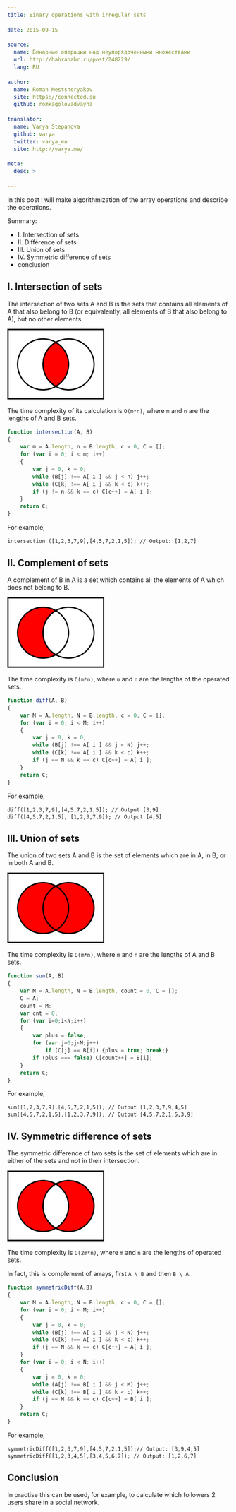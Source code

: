 ```yaml
---
title: Binary operations with irregular sets

date: 2015-09-15

source:
  name: Бинарные операции над неупорядоченными множествами
  url: http://habrahabr.ru/post/248229/
  lang: RU

author:
  name: Roman Mestsheryakov
  site: https://connected.su
  github: romkagolovadvayha

translator:
  name: Varya Stepanova
  github: varya
  twitter: varya_en
  site: http://varya.me/

meta:
  desc: >

---
```


In this post I will make algorithmization of the array operations and describe the operations.

Summary:

* I. Intersection of sets
* II. Différence of sets
* III. Union of sets
* IV. Symmetric difference of sets
* conclusion

<!-- cut -->

## I. Intersection of sets

The intersection of two sets A and B is the sets that contains all elements of A that also belong to B (or
equivalently, all elements of B that also belong to A), but no other elements.

![](intersection.png)

The time complexity of its calculation is `O(m*n)`, where `m` and `n` are the lengths of A and B sets.

```js
function intersection(A, B)
{
    var m = A.length, n = B.length, c = 0, C = [];
    for (var i = 0; i < m; i++)
    { 
        var j = 0, k = 0;
        while (B[j] !== A[ i ] && j < n) j++;
        while (C[k] !== A[ i ] && k < c) k++;
        if (j != n && k == c) C[c++] = A[ i ];
    }
    return C;
}
```

For example,

```
intersection ([1,2,3,7,9],[4,5,7,2,1,5]); // Output: [1,2,7]
```

## II. Complement of sets

A complement of B in A is a set which contains all the elements of A which does not belong to B.

![](complement.png)

The time complexity is `O(m*n)`, where `m` and `n` are the lengths of the operated sets.

```js
function diff(A, B)
{
    var M = A.length, N = B.length, c = 0, C = [];
    for (var i = 0; i < M; i++)
    {
        var j = 0, k = 0;
        while (B[j] !== A[ i ] && j < N) j++;
        while (C[k] !== A[ i ] && k < c) k++;
        if (j == N && k == c) C[c++] = A[ i ];
    }
    return C;
}
```

For example,

```
diff([1,2,3,7,9],[4,5,7,2,1,5]); // Output [3,9]
diff([4,5,7,2,1,5], [1,2,3,7,9]); // Output [4,5]
```

## III. Union of sets

The union of two sets A and B is the set of elements which are in A, in B, or in both A and B.

![](union.png)

The time complexity is `O(m*n)`, where `m` and `n` are the lengths of A and B sets.

```js
function sum(A, B)
{
    var M = A.length, N = B.length, count = 0, C = [];
    C = A;
    count = M;
    var cnt = 0;
    for (var i=0;i<N;i++)
    { 
        var plus = false;
        for (var j=0;j<M;j++)
            if (C[j] == B[i]) {plus = true; break;}
        if (plus === false) C[count++] = B[i];
    }
    return C;
}
```

For example,

```
sum([1,2,3,7,9],[4,5,7,2,1,5]); // Output [1,2,3,7,9,4,5]
sum([4,5,7,2,1,5],[1,2,3,7,9]); // Output [4,5,7,2,1,5,3,9]
```

## IV. Symmetric difference of sets

The symmetric difference of two sets is the set of elements which are in either of the sets and not in their
intersection.

![](symmetric-difference.png)

The time complexity is `O(2m*n)`, where `m` and `n` are the lengths of operated sets.

In fact, this is complement of arrays, first `A \ B` and then `B \ A`.

```js
function symmetricDiff(A,B)
{
    var M = A.length, N = B.length, c = 0, C = [];
    for (var i = 0; i < M; i++)
    {
        var j = 0, k = 0;
        while (B[j] !== A[ i ] && j < N) j++;
        while (C[k] !== A[ i ] && k < c) k++;
        if (j == N && k == c) C[c++] = A[ i ];
    }
    for (var i = 0; i < N; i++)
    {
        var j = 0, k = 0;
        while (A[j] !== B[ i ] && j < M) j++;
        while (C[k] !== B[ i ] && k < c) k++;
        if (j == M && k == c) C[c++] = B[ i ];
    }
    return C;
}
```

For example,

```
symmetricDiff([1,2,3,7,9],[4,5,7,2,1,5]);// Output: [3,9,4,5]
symmetricDiff([1,2,3,4,5],[3,4,5,6,7]); // Output: [1,2,6,7]
```

## Conclusion

In practise this can be used, for example, to calculate which followers 2 users share in a social network.

